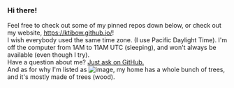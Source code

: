 ### Hi there!
Feel free to check out some of my pinned repos down below, or check out my website, https://ktibow.github.io/!  
I wish everybody used the same time zone. (I use Pacific Daylight Time). I'm off the computer from 1AM to 11AM UTC (sleeping), and won't always be available (even though I try).  
Have a question about me? [Just ask on GitHub.](https://github.com/KTibow/KTibow/issues)  
And as for why I'm listed as ![image](https://user-images.githubusercontent.com/10727862/96755037-062c2080-1387-11eb-8100-5e2e88eeb5b4.png), my home has a whole bunch of trees, and it's mostly made of trees (wood).
